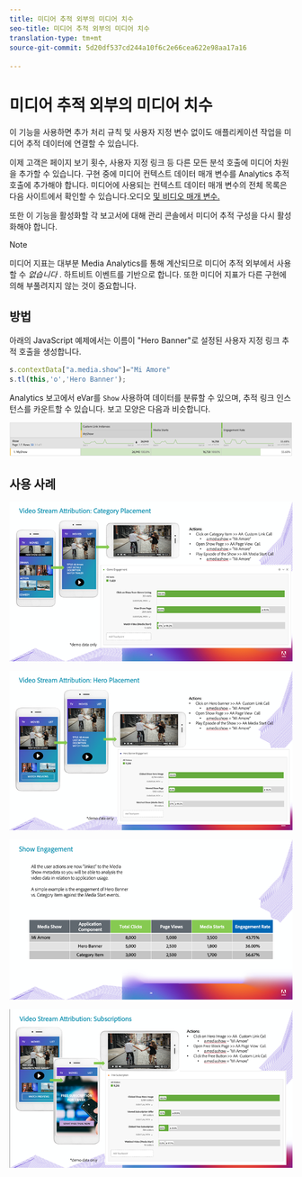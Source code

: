 ```yaml
---
title: 미디어 추적 외부의 미디어 치수
seo-title: 미디어 추적 외부의 미디어 치수
translation-type: tm+mt
source-git-commit: 5d20df537cd244a10f6c2e66cea622e98aa17a16

---
```



# 미디어 추적 외부의 미디어 치수

이 기능을 사용하면 추가 처리 규칙 및 사용자 지정 변수 없이도 애플리케이션 작업을 미디어 추적 데이터에 연결할 수 있습니다.

이제 고객은 페이지 보기 횟수, 사용자 지정 링크 등 다른 모든 분석 호출에 미디어 차원을 추가할 수 있습니다. 구현 중에 미디어 컨텍스트 데이터 매개 변수를 Analytics 추적 호출에 추가해야 합니다. 미디어에 사용되는 컨텍스트 데이터 매개 변수의 전체 목록은 다음 사이트에서 확인할 수 있습니다.오디오 [및 비디오 매개 변수.](/help/metrics-and-metadata/audio-video-parameters.md)

또한 이 기능을 활성화할 각 보고서에 대해 관리 콘솔에서 미디어 추적 구성을 다시 활성화해야 합니다.

>[!NOTE]
>미디어 지표는 대부분 Media Analytics를 통해 계산되므로 미디어 추적 외부에서 사용할 수 _없습니다_ .
>하트비트 이벤트를 기반으로 합니다. 또한 미디어 지표가 다른 구현에 의해 부풀려지지 않는 것이 중요합니다.

## 방법

아래의 JavaScript 예제에서는 이름이 "Hero Banner"로 설정된 사용자 지정 링크 추적 호출을 생성합니다.

```javascript
s.contextData["a.media.show"]="Mi Amore"
s.tl(this,'o','Hero Banner');
```

Analytics 보고에서 eVar를 `Show` 사용하여 데이터를 분류할 수 있으며, 추적 링크 인스턴스를 카운트할 수 있습니다. 보고 모양은 다음과 비슷합니다.

![](/assets/myShow-rpt-1.png)

## 사용 사례

![](/assets/vid-stream-attr-category.png)

![](/assets/vid-stream-attr-hero.png)

![](/assets/show-engagement.png)

![](/assets/vid-stream-attr-subs.png)
